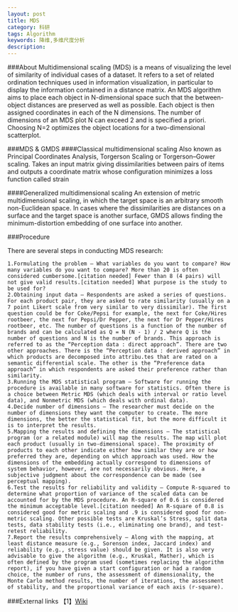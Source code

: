 ```yaml
---
layout: post
title: MDS
category: 科研
tags: Algorithm
keywords: 降维,多维尺度分析
description: 
---
```


###About
Multidimensional scaling (MDS) is a means of visualizing the level of similarity of individual cases of a dataset. It refers to a set of related ordination techniques used in information visualization, in particular to display the information contained in a distance matrix. An MDS algorithm aims to place each object in N-dimensional space such that the between-object distances are preserved as well as possible. Each object is then assigned coordinates in each of the N dimensions. The number of dimensions of an MDS plot N can exceed 2 and is specified a priori. Choosing N=2 optimizes the object locations for a two-dimensional scatterplot.


###MDS & GMDS
####Classical multidimensional scaling
Also known as Principal Coordinates Analysis, Torgerson Scaling or Torgerson–Gower scaling. Takes an input matrix giving dissimilarities between pairs of items and outputs a coordinate matrix whose configuration minimizes a loss function called strain

####Generalized multidimensional scaling
An extension of metric multidimensional scaling, in which the target space is an arbitrary smooth non-Euclidean space. In cases where the dissimilarities are distances on a surface and the target space is another surface, GMDS allows finding the minimum-distortion embedding of one surface into another.

###Procedure

There are several steps in conducting MDS research:

    1.Formulating the problem – What variables do you want to compare? How many variables do you want to compare? More than 20 is often considered cumbersome.[citation needed] Fewer than 8 (4 pairs) will not give valid results.[citation needed] What purpose is the study to be used for?
    2.Obtaining input data – Respondents are asked a series of questions. For each product pair, they are asked to rate similarity (usually on a 7 point Likert scale from very similar to very dissimilar). The first question could be for Coke/Pepsi for example, the next for Coke/Hires rootbeer, the next for Pepsi/Dr Pepper, the next for Dr Pepper/Hires rootbeer, etc. The number of questions is a function of the number of brands and can be calculated as Q = N (N - 1) / 2 where Q is the number of questions and N is the number of brands. This approach is referred to as the “Perception data : direct approach”. There are two other approaches. There is the “Perception data : derived approach” in which products are decomposed into attribu.tes that are rated on a semantic differential scale. The other is the “Preference data approach” in which respondents are asked their preference rather than similarity.
    3.Running the MDS statistical program – Software for running the procedure is available in many software for statistics. Often there is a choice between Metric MDS (which deals with interval or ratio level data), and Nonmetric MDS (which deals with ordinal data).
    4.Decide number of dimensions – The researcher must decide on the number of dimensions they want the computer to create. The more dimensions, the better the statistical fit, but the more difficult it is to interpret the results.
    5.Mapping the results and defining the dimensions – The statistical program (or a related module) will map the results. The map will plot each product (usually in two-dimensional space). The proximity of products to each other indicate either how similar they are or how preferred they are, depending on which approach was used. How the dimensions of the embedding actually correspond to dimensions of system behavior, however, are not necessarily obvious. Here, a subjective judgment about the correspondence can be made (see perceptual mapping).
    6.Test the results for reliability and validity – Compute R-squared to determine what proportion of variance of the scaled data can be accounted for by the MDS procedure. An R-square of 0.6 is considered the minimum acceptable level.[citation needed] An R-square of 0.8 is considered good for metric scaling and .9 is considered good for non-metric scaling. Other possible tests are Kruskal’s Stress, split data tests, data stability tests (i.e., eliminating one brand), and test-retest reliability.
    7.Report the results comprehensively – Along with the mapping, at least distance measure (e.g., Sorenson index, Jaccard index) and reliability (e.g., stress value) should be given. It is also very advisable to give the algorithm (e.g., Kruskal, Mather), which is often defined by the program used (sometimes replacing the algorithm report), if you have given a start configuration or had a random choice, the number of runs, the assessment of dimensionality, the Monte Carlo method results, the number of iterations, the assessment of stability, and the proportional variance of each axis (r-square).
    
###External links
【1】[Wiki](http://en.wikipedia.org/wiki/Multidimensional_scaling)